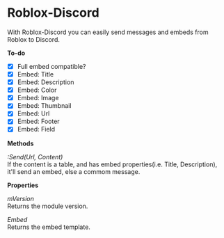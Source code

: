 # Roblox-Discord

With Roblox-Discord you can easily send messages and embeds from Roblox to Discord.

**To-do**

- [x] Full embed compatible? 
- [x] Embed: Title
- [x] Embed: Description
- [x] Embed: Color
- [x] Embed: Image
- [x] Embed: Thumbnail
- [x] Embed: Url
- [x] Embed: Footer
- [x] Embed: Field

**Methods**

*:Send(Url, Content)* <br>
If the content is a table, and has embed properties(i.e. Title, Description), it'll send an embed, else a commom message.

**Properties**

 *mVersion* <br>
Returns the module version.

 *Embed* <br>
Returns the embed template.
